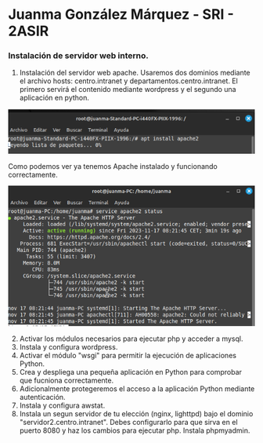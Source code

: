 # Juanma González Márquez - SRI - 2ASIR

### Instalación de servidor web interno.

1. Instalación del servidor web apache. Usaremos dos dominios mediante el archivo hosts: centro.intranet y departamentos.centro.intranet. El primero servirá el contenido mediante wordpress y el segundo una aplicación en python.

![installapache](/objetos/installapache.png)

Como podemos ver ya tenemos Apache instalado y funcionando correctamente.

![installapache2](/objetos/installapache2.png)

2. Activar los módulos necesarios para ejecutar php y acceder a mysql.
3. Instala y configura wordpress.
4. Activar el módulo "wsgi" para permitir la ejecución de aplicaciones Python.
5. Crea y despliega una pequeña aplicación en Python para comprobar que fucniona correctamente.
6. Adicionalmente protegeremos el acceso a la aplicación Python mediante autenticación.
7. Instala y configura awstat.
8. Instala un segun servidor de tu elección (nginx, lighttpd) bajo el dominio "servidor2.centro.intranet". Debes configurarlo para que sirva en el puerto 8080 y haz los cambios para ejecutar php. Instala phpmyadmin.

